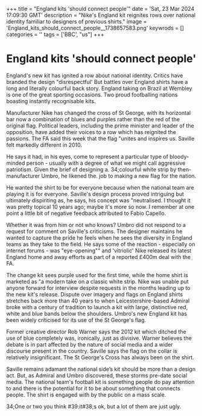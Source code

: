 +++
title = "England kits 'should connect people'"
date = 'Sat, 23 Mar 2024 17:09:30 GMT'
description = "Nike's England kit reignites rows over national identity familiar to designers of previous shirts."
image = 'England_kits_should_connect_people__1738657583.png'
keywrods =  []
categories = ''
tags = ['BBC', "us"]
+++

# England kits 'should connect people'

England's new kit has ignited a row about national identity.
Critics have branded the design <bb>"disrespectful' But battles over England shirts have a long and literally colourful back story.
England taking on Brazil at Wembley is one of the great sporting occasions.
Two proud footballing nations boasting instantly recognisable kits.

Manufacturer Nike has changed the cross of St George, with its horizontal bar now a combination of blues and purples rather than the red of the original flag.
Political leaders, including the prime minister and leader of the opposition, have added their voices to a row which has reignited the passions.
The FA said this week that the flag <bb>"unites and inspires us.
Saville felt markedly different in 2010.

He says it had, in his eyes, come to represent a particular type of bloody-minded person - usually with a degree of what we might call aggressive patriotism.
Given the brief of designing a.
34;colourful white strip by then-manufacturer Umbro, he likened the.
job to making a new flag for the nation.

He wanted the shirt to be for everyone because when the national team are playing it is for everyone.
Saville's design process proved intriguing but ultimately dispiriting as, he says, his concept was <bb>"neutralised.
I thought it was pretty topical 10 years ago; maybe it<bb>'s more so now.
I remember at one point a little bit of negative feedback attributed to Fabio Capello.

Whether it was from him or not who knows?
Umbro did not respond to a request for comment on Saville<bb>'s criticisms.
The designer maintains he wanted to capture the pride he feels when he sees the diversity in England teams as they take to the field.
He says some of the reaction - especially on internet forums - was <bb>"eye-opening<bb>"" and 'vitriolic' Nike released its latest England home and away efforts as part of a reported £400m deal with the FA.

The change kit sees purple used for the first time, while the home shirt is marketed as <bb>"a modern take on a classic white strip.
Nike was unable put anyone forward for interview despite requests in the months leading up to the new kit's release.
Dispute over imagery and flags on England shirts stretches back more than 40 years to when Leicestershire-based Admiral broke with a century of tradition to launch a kit with large, distinctive red, white and blue bands below the shoulders.
Umbro's new England kit has been widely criticised for its use of the St George's flag.

Former creative director Rob Warner says the 2012 kit which ditched the use of blue completely was, ironically, just as divisive.
Warner believes the debate is in part affected by the nature of social media and a wider discourse present in the country.
Saville says the flag on the collar is relatively insignificant.
The St George<bb>'s Cross has always been on the shirt.

Saville remains adamant the national side’s kit should be more than a design act.
But, as Admiral and Umbro discovered, these storms pre-date social media.
The national team<bb>'s football kit is something people do pay attention to and there is the potential for it to be about something that connects people.
The shirt is engaged with by the public on a mass scale.

34;One or two you think <bb>#39:it<bb>#38;s ok, but a lot of them are just ugly.



